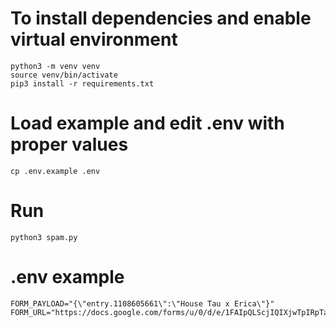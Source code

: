 # To install dependencies and enable virtual environment
~~~
python3 -m venv venv
source venv/bin/activate
pip3 install -r requirements.txt
~~~

# Load example and edit .env with proper values
~~~
cp .env.example .env
~~~

# Run
~~~
python3 spam.py
~~~

# .env example
~~~
FORM_PAYLOAD="{\"entry.1108605661\":\"House Tau x Erica\"}"
FORM_URL="https://docs.google.com/forms/u/0/d/e/1FAIpQLScjIQIXjwTpIRpTa8natpJA9oNJzBHFM0mBs3l770AOZ79pow/formResponse"
~~~
